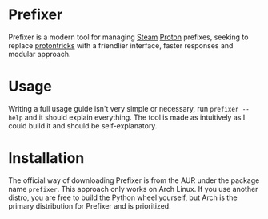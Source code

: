 # Prefixer
Prefixer is a modern tool for managing [Steam](https://store.steampowered.com/) [Proton](https://github.com/ValveSoftware/Proton) prefixes, seeking to replace [protontricks](https://github.com/Matoking/protontricks) with a friendlier interface, faster responses and modular approach.

# Usage
Writing a full usage guide isn't very simple or necessary, run `prefixer --help` and it should explain everything. The tool is made as intuitively as I could build it and should be self-explanatory.

# Installation
The official way of downloading Prefixer is from the AUR under the package name `prefixer`. This approach only works on Arch Linux. If you use another distro, you are free to build the Python wheel yourself, but Arch is the primary distribution for Prefixer and is prioritized.
